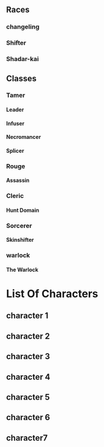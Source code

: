 ## Races

### changeling

### Shifter

### Shadar-kai




## Classes 

### Tamer

#### Leader
#### Infuser
#### Necromancer
#### Splicer



### Rouge

#### Assassin



### Cleric
#### Hunt Domain



###  Sorcerer
#### Skinshifter



### warlock
#### The Warlock


# List Of Characters





## character 1




## character 2



## character 3


## character 4


## character 5


## character 6


## character7


